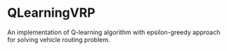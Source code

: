 # QLearningVRP
An implementation of Q-learning algorithm with epsilon-greedy approach for solving vehicle routing problem.
